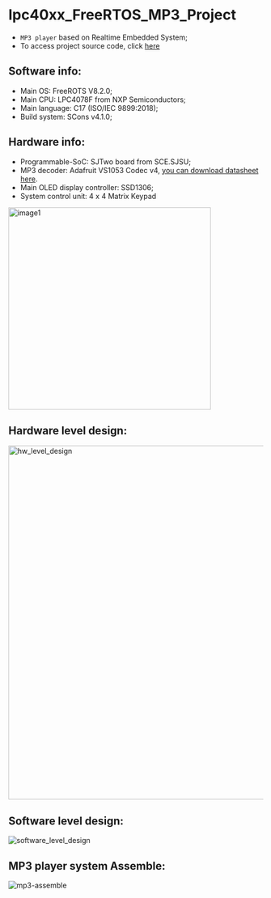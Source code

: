 
# lpc40xx_FreeRTOS_MP3_Project
* `MP3 player` based on Realtime Embedded System; 
* To access project source code, click [here](https://github.com/CMPE146-MP3-PROJECT/FreeRTOS_MP3_Project/tree/ZhaoqinLi/projects/lpc40xx_freertos)
## Software info:
* Main OS: FreeROTS V8.2.0;
* Main CPU: LPC4078F from NXP Semiconductors; 
* Main language: C17 (ISO/IEC 9899:2018);
* Build system: SCons v4.1.0;
## Hardware info:
* Programmable-SoC: SJTwo board from SCE.SJSU;
* MP3 decoder: Adafruit VS1053 Codec v4, [you can download datasheet here](https://cdn-shop.adafruit.com/datasheets/vs1053.pdf).
* Main OLED display controller: SSD1306;
* System control unit: 4 x 4 Matrix Keypad

<img src=https://user-images.githubusercontent.com/60235970/114663901-d879c180-9caf-11eb-99f8-07a139057adf.jpg alt="image1" width="400"/>

## Hardware level design:
<img src=https://user-images.githubusercontent.com/60235970/143958514-da04ff2e-c7f7-4b98-bc2d-e45016bf42fe.png alt="hw_level_design" width = "700"/>

## Software level design:
![software_level_design](https://user-images.githubusercontent.com/60235970/118579435-f15c1380-b742-11eb-9877-57b4fff06f68.png)

## MP3 player system Assemble:
![mp3-assemble](https://user-images.githubusercontent.com/60235970/137086012-dfc3f29b-78d3-43da-a9a3-04417e4c72a5.png)
